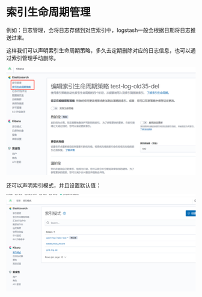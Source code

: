 # 索引生命周期管理

例如：日志管理，会将日志存储到对应索引中，logstash一般会根据日期将日志推送过来。

这样我们可以声明索引生命周期策略，多久去定期删除对应的日志信息，也可以通过索引管理手动删除。

![image-20241018104433445](https://raw.githubusercontent.com/xupengboo/xupengboo-picture/main/img/image-20241018104433445.png)

还可以声明索引模式，并且设置默认值：

![image-20241018104403682](https://raw.githubusercontent.com/xupengboo/xupengboo-picture/main/img/image-20241018104403682.png)

